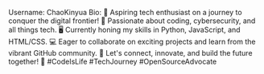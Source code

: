 Username: ChaoKinyua
Bio: 🚀 Aspiring tech enthusiast on a journey to conquer the digital frontier! 
🌌 Passionate about coding, cybersecurity, and all things tech. 
🖥️ Currently honing my skills in Python, JavaScript, and HTML/CSS. 
💻 Eager to collaborate on exciting projects and learn from the vibrant GitHub community. 
🤝 Let's connect, innovate, and build the future together! 
🔗 #CodeIsLife 
#TechJourney 
#OpenSourceAdvocate
